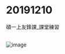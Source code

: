 # 20191210
碩一上友鋒課_課堂練習
<br>
<br>

![image](https://github.com/hank444tw/20191210/blob/master/banner.png)
